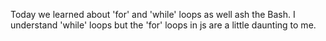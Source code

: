 Today we learned about 'for' and 'while' loops as well ash the Bash. I understand 'while' loops but the 'for' loops in js are a little daunting to me.